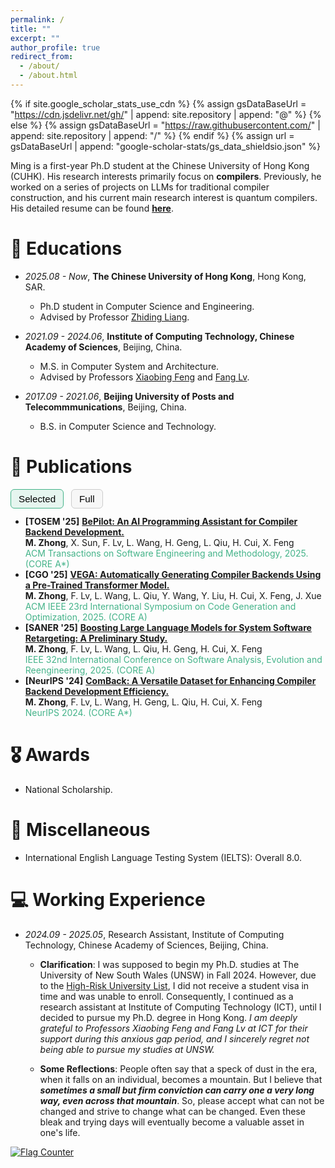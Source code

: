 ```yaml
---
permalink: /
title: ""
excerpt: ""
author_profile: true
redirect_from: 
  - /about/
  - /about.html
---
```


{% if site.google_scholar_stats_use_cdn %}
{% assign gsDataBaseUrl = "https://cdn.jsdelivr.net/gh/" | append: site.repository | append: "@" %}
{% else %}
{% assign gsDataBaseUrl = "https://raw.githubusercontent.com/" | append: site.repository | append: "/" %}
{% endif %}
{% assign url = gsDataBaseUrl | append: "google-scholar-stats/gs_data_shieldsio.json" %}

<span class='anchor' id='about-me'></span>

Ming is a first-year Ph.D student at the Chinese University of Hong Kong (CUHK). His research interests primarily focus on **compilers**. Previously, he worked on a series of projects on LLMs for traditional compiler construction, and his current main research interest is quantum compilers. His detailed resume can be found <a id="cv-link" href="files/resume_Ming.pdf" target="_blank"><b>here</b></a>.


# 📖 Educations
- *2025.08 - Now*, **The Chinese University of Hong Kong**, Hong Kong, SAR.
  - Ph.D student in Computer Science and Engineering.
  - Advised by Professor [Zhiding Liang](https://www.innovationadvancedlab.com).


- *2021.09 - 2024.06*, **Institute of Computing Technology, Chinese Academy of Sciences**, Beijing, China.
  - M.S. in Computer System and Architecture.
  - Advised by Professors [Xiaobing Feng](https://people.ucas.ac.cn/~fengxiaobing) and [Fang Lv](https://lvfang1109.github.io/).


- *2017.09 - 2021.06*, **Beijing University of Posts and Telecommmunications**, Beijing, China.
  - B.S. in Computer Science and Technology.

# 📝 Publications 

<!-- Publications toggle controls -->
<div id="pubs-toggle" style="margin: 12px 0;">
  <button id="btn-selected" class="pubtab active" aria-pressed="true">Selected</button>
  <button id="btn-full" class="pubtab" aria-pressed="false">Full</button>
</div>

<style>
  .pubtab {
    display:inline-block; padding:6px 12px; border:1px solid #ccc; border-radius:6px;
    background:#f7f7f7; cursor:pointer; font-size:0.95rem; margin-right:8px
  }
  .pubtab.active { background:#e6f5ef; border-color:#44b389 }
  /* 可选 小标题的间距更紧凑 */
  #selected-pubs > ul, #full-pubs > ul { margin-top: 0.5rem }
</style>

<script>
  // 纯前端切换 兼容 GitHub Pages
  document.addEventListener("DOMContentLoaded", function () {
    const btnSel = document.getElementById("btn-selected");
    const btnFull = document.getElementById("btn-full");
    const sel = document.getElementById("selected-pubs");
    const full = document.getElementById("full-pubs");

    function showSelected() {
      sel.style.display = "";
      full.style.display = "none";
      btnSel.classList.add("active"); btnSel.setAttribute("aria-pressed", "true");
      btnFull.classList.remove("active"); btnFull.setAttribute("aria-pressed", "false");
      // 可选 更新地址片段 便于分享
      if (history.replaceState) history.replaceState(null, "", "#selected");
    }
    function showFull() {
      sel.style.display = "none";
      full.style.display = "";
      btnFull.classList.add("active"); btnFull.setAttribute("aria-pressed", "true");
      btnSel.classList.remove("active"); btnSel.setAttribute("aria-pressed", "false");
      if (history.replaceState) history.replaceState(null, "", "#full");
    }

    // 初始逻辑 读取地址片段 以“selected”为默认
    if (location.hash === "#full") { showFull(); } else { showSelected(); }

    btnSel.addEventListener("click", showSelected);
    btnFull.addEventListener("click", showFull);
  });
</script>


<div id="selected-pubs">
  <ul>
    <li>
      <b>[TOSEM &#39;25]</b> <a href="https://dl.acm.org/doi/10.1145/3764585"><b>BePilot: An AI Programming Assistant for Compiler Backend Development.</b></a><br>
      <span><b>M. Zhong</b>, X. Sun, F. Lv, L. Wang, H. Geng, L. Qiu, H. Cui, X. Feng</span><br>
      <span style="color:#44b389">ACM Transactions on Software Engineering and Methodology, 2025. (CORE A*)</span>
    </li>
    <li>
      <b>[CGO &#39;25]</b> <a href="https://dl.acm.org/doi/10.1145/3696443.3708931"><b>VEGA: Automatically Generating Compiler Backends Using a Pre-Trained Transformer Model.</b></a><br>
      <span><b>M. Zhong</b>, F. Lv, L. Wang, L. Qiu, Y. Wang, Y. Liu, H. Cui, X. Feng, J. Xue</span><br>
      <span style="color:#44b389">ACM IEEE 23rd International Symposium on Code Generation and Optimization, 2025. (CORE A)</span>
    </li>
    <li>
      <b>[SANER &#39;25]</b> <a href="https://ieeexplore.ieee.org/abstract/document/10992492"><b>Boosting Large Language Models for System Software Retargeting: A Preliminary Study.</b></a><br>
      <span><b>M. Zhong</b>, F. Lv, L. Wang, L. Qiu, H. Geng, H. Cui, X. Feng</span><br>
      <span style="color:#44b389">IEEE 32nd International Conference on Software Analysis, Evolution and Reengineering, 2025. (CORE A)</span>
    </li>
    <li>
      <b>[NeurIPS &#39;24]</b> <a href="https://neurips.cc/virtual/2024/poster/97455"><b>ComBack: A Versatile Dataset for Enhancing Compiler Backend Development Efficiency.</b></a><br>
      <span><b>M. Zhong</b>, F. Lv, L. Wang, H. Geng, L. Qiu, H. Cui, X. Feng</span><br>
      <span style="color:#44b389">NeurIPS 2024. (CORE A*)</span>
    </li>
  </ul>
</div>

<div id="full-pubs" style="display:none;">
  <ul>
    <li>
      <b>[TOSEM &#39;25]</b> <a href="https://dl.acm.org/doi/10.1145/3764585"><b>BePilot: An AI Programming Assistant for Compiler Backend Development.</b></a><br>
      <span><b>M. Zhong</b>, X. Sun, F. Lv, L. Wang, H. Geng, L. Qiu, H. Cui, X. Feng</span><br>
      <span style="color:#44b389">ACM Transactions on Software Engineering and Methodology, 2025. (CORE A*)</span>
    </li>
    <li>
      <b>[CGO &#39;25]</b> <a href="https://dl.acm.org/doi/10.1145/3696443.3708931"><b>VEGA: Automatically Generating Compiler Backends Using a Pre-Trained Transformer Model.</b></a><br>
      <span><b>M. Zhong</b>, F. Lv, L. Wang, L. Qiu, Y. Wang, Y. Liu, H. Cui, X. Feng, J. Xue</span><br>
      <span style="color:#44b389">ACM IEEE 23rd International Symposium on Code Generation and Optimization, 2025. (CORE A)</span>
    </li>
    <li>
      <b>[SANER &#39;25]</b> <a href="https://ieeexplore.ieee.org/abstract/document/10992492"><b>Boosting Large Language Models for System Software Retargeting: A Preliminary Study.</b></a><br>
      <span><b>M. Zhong</b>, F. Lv, L. Wang, L. Qiu, H. Geng, H. Cui, X. Feng</span><br>
      <span style="color:#44b389">IEEE 32nd International Conference on Software Analysis, Evolution and Reengineering, 2025. (CORE A)</span>
    </li>

   <li>
      <b>[NeurIPS &#39;25]</b> <a href="xxxxx"><b>IR-OptSet: An Optimization-Sensitive Dataset for Advancing LLM-Based IR Optimizer.</b></a><br>
      <span>Z. Yang, L. Qiu, F. Lv, <b>M. Zhong</b>,  Z. Chai, H. Zhou, H. Cui, X. Feng</span><br>
      <span style="color:#44b389">39th Annual Conference on Neural Information Processing Systems, 2025. (CORE A*)</span>
    </li>

    <li>
      <b>[ICONIP &#39;25]</b> <a href="xxxxx"><b>RELOPT: A Retriever-Augmented Framework for Optimizing Code with Long-range Dependencies.</b></a><br>
      <span>L. Qiu, F. Lv, <b>M. Zhong</b>,  L. Wang, X. Feng</span><br>
      <span style="color:#44b389">32nd International Conference on Neural Information Processing, 2025. (CORE B)</span>
    </li>

    <li>
      <b>[APSEC &#39;25]</b> <a href="xxxxx"><b>Towards Function-Level Correctness Assessment of System Software with LLMs: A Case Study.</b></a><br>
      <span><b>M. Zhong</b>, X. Sun</span><br>
      <span style="color:#44b389">32nd Asia-Pacific Software Engineering Conference, 2025. (CORE C)</span>
    </li>

   <li>
      <b>[ICOECAI &#39;25]</b> <a href="xxxxx"><b>Automating Target Description Processing for Efficient Compiler Backend Development.</b></a><br>
      <span>X. Sun, <b>M. Zhong</b>, L. Wang, F. Lv, X. He</span><br>
      <span style="color:#44b389">International Conference on Electrical, Control and Artificial Intelligence, 2025.</span>
    </li>
    <li>
      <b>[NeurIPS &#39;24]</b> <a href="https://neurips.cc/virtual/2024/poster/97455"><b>ComBack: A Versatile Dataset for Enhancing Compiler Backend Development Efficiency.</b></a><br>
      <span><b>M. Zhong</b>, F. Lv, L. Wang, H. Geng, L. Qiu, H. Cui, X. Feng</span><br>
      <span style="color:#44b389">Annual Conference on Neural Information Processing Systems, 2024. (CORE A*)</span>
    </li>

    <li>
      <b>[ISSRE &#39;23]</b> <a href="https://ieeexplore.ieee.org/document/10301269"><b>OPTango: Multi-central Representation Learning against Innumerable Compiler Optimization for Binary Diffing.</b></a><br>
      <span>H. Geng, <b>M. Zhong</b>, P. Zhang, F. Lv, X. Feng</span><br>
      <span style="color:#44b389">IEEE 34rd International Symposium on Software Reliability Engineering, 2023. (CORE A)</span>
    </li>

    <li>
      <b>[JCST &#39;23]</b> <a href="https://dl.acm.org/doi/abs/10.1007/s11390-022-1919-x"><b>Automatic Target Description File Generation.</b></a><br>
      <span>H. Geng, F. Lv, <b>M. Zhong</b>, H. Cui, J. Xue, X. Feng</span><br>
      <span style="color:#44b389">Journal of Computer Science and Technology, 2023. (CORE B)</span>
    </li>
  </ul>
</div>






# 🎖 Awards
<!-- - *2022.9* First Class Academic Scholarship in Chinese Academy of Sciences.
- *2021.12* Excellent Undergraduate Graduation Thesis in Beijing. -->
- National Scholarship. 

# 🌟 Miscellaneous
- International English Language Testing System (IELTS): Overall 8.0.



# 💻 Working Experience
- *2024.09 - 2025.05*, Research Assistant, Institute of Computing Technology, Chinese Academy of Sciences, Beijing, China.

   - **Clarification**: I was supposed to begin my Ph.D. studies at The University of New South Wales (UNSW) in Fall 2024. However, due to the [High-Risk University List](https://en.wikipedia.org/wiki/Proclamation_10043), I did not receive a student visa in time and was unable to enroll. Consequently, I continued as a research assistant at Institute of Computing Technology (ICT), until I decided to pursue my Ph.D. degree in Hong Kong.
   *I am deeply grateful to Professors Xiaobing Feng and Fang Lv at ICT for their support during this anxious gap period, and I sincerely regret not being able to pursue my studies at UNSW.*

   - **Some Reflections**: People often say that a speck of dust in the era, when it falls on an individual, becomes a mountain. But I believe that **_sometimes a small but firm conviction can carry one a very long way, even across that mountain_**. So, please accept what can not be changed and strive to change what can be changed. Even these bleak and trying days will eventually become a valuable asset in one's life.


<a href="http://s01.flagcounter.com/more/MshA"><img src="https://s01.flagcounter.com/count2/MshA/bg_FFFFFF/txt_000000/border_CCCCCC/columns_2/maxflags_16/viewers_0/labels_0/pageviews_0/flags_0/percent_0/" alt="Flag Counter" border="0"></a>